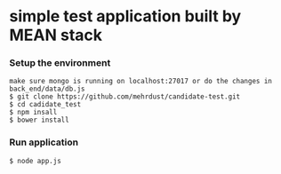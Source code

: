 # simple test application built by MEAN stack

### Setup the environment
	make sure mongo is running on localhost:27017 or do the changes in back_end/data/db.js
	$ git clone https://github.com/mehrdust/candidate-test.git
    $ cd cadidate_test
    $ npm insall
    $ bower install

### Run application
    $ node app.js



